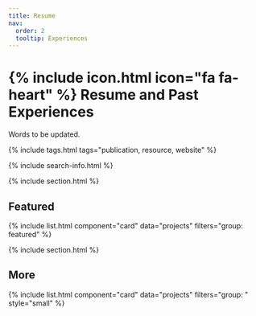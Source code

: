```yaml
---
title: Resume
nav:
  order: 2
  tooltip: Experiences
---
```


# {% include icon.html icon="fa fa-heart" %} Resume and Past Experiences

Words to be updated.

{% include tags.html tags="publication, resource, website" %}

{% include search-info.html %}

{% include section.html %}

## Featured

{% include list.html component="card" data="projects" filters="group: featured" %}

{% include section.html %}

## More

{% include list.html component="card" data="projects" filters="group: " style="small" %}
